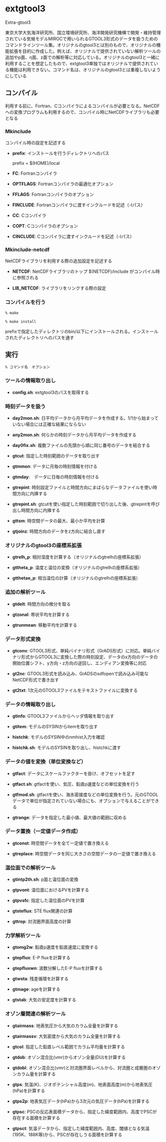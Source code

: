 # extgtool3

Extra-gtool3

東京大学大気海洋研究所、国立環境研究所、海洋開発研究機構で開発・維持管理されている気候モデルMIROCで用いられるGTOOL3形式のデータを扱うためのコマンドラインツール集。オリジナルのgtool3とは別のもので、オリジナルの機能拡張を目的に作成した。例えば、オリジナルで提供されていない解析ツールの追加やp面、η面、z面での解析等に対応している。オリジナルのgtool3と一緒に利用することを想定したもので、extgtool3単独ではオリジナルで提供されている機能は利用できない。コマンド名は、オリジナルのgtool3とは重複しないようにしている

## コンパイル

利用する前に、Fortran、Cコンパイラによるコンパイルが必要となる。NetCDFへの変換プログラムも利用するので、コンパイル時にNetCDFライブラリも必要となる

### Mkinclude

コンパイル時の設定を記述する

- **prefix**: インストールを行うディレクトリへのパス

    prefix = $(HOME)/local

- **FC**: Fortranコンパイラ

- **OPTFLAGS**: Fortranコンパイラの最適化オプション

- **FFLAGS**: Fortranコンパイラのオプション

- **FINCLUDE**: Fortranコンパイラに渡すインクルードを記述（-Iパス）

- **CC**: Cコンパイラ

- **COPT**: Cコンパイラのオプション

- **CINCLUDE**: Cコンパイラに渡すインクルードを記述（-Iパス）

### Mkinclude-netcdf

NetCDFライブラリを利用する際の追加設定を記述する

- **NETCDF**: NetCDFライブラリのトップ $(NETCDF)/include がコンパイル時に参照される

- **LIB_NETCDF**: ライブラリをリンクする際の設定

### コンパイルを行う

    % make 
    
    % make install

prefixで指定したディレクトリのbin/以下にインストールされる。インストールされたディレクトリへのパスを通す

## 実行

    % コマンド名　オプション


### ツールの情報取り出し

- **config.sh**: extgtool3のパスを取得する

### 時刻データを扱う

- **day2mon.sh**: 日平均データから月平均データを作成する。1/1から始まっていない場合には正確な結果にならない

- **any2mon.sh**: 何らかの時刻データから月平均データを作成する

- **day0fix.sh**: 複数ファイルの先頭から順に同じ番号のデータを結合する

- **gtcut**: 指定した時刻範囲のデータを取り出す

- **gtmmon**: データに月毎の時刻情報を付ける

- **gtmday**:　データに日毎の時刻情報を付ける

- **gtrepint**: 時刻設定ファイルと時間方向にまばらなデータファイルを使い時間方向に内挿する

- **gtrepint.sh**: gtcutを使い指定した時刻範囲で切り出した後、gtrepintを呼び出し時間方向に内挿する

- **gttsm**: 時空間データの最大、最小か平均を計算

- **gtjoinz**: 時間方向のデータをz方向に結合し直す

### オリジナルのgtool3の座標系拡張

- **gtrelh_p**: 相対湿度を計算する（オリジナルのgtrelhの座標系拡張）

- **gttheta_p**: 温度と温位の変換（オリジナルのgtrelhの座標系拡張）

- **gtthetae_p**: 相当温位の計算（オリジナルのgtrelhの座標系拡張）

### 追加の解析ツール

- **gtdelt**: 時間方向の微分を取る

- **gtzonal**: 帯状平均を計算する

- **gtrunmean**: 移動平均を計算する

### データ形式変換

- **gtconv**: GTOOL3形式、単純バイナリ形式（GrADS形式）に対応。単純バイナリ形式からGTOOL3に変換した際の時刻設定、データのx方向のデータの開始位置シフト、y方向・z方向の逆回し、エンディアン変換等に対応

- **gt2nc**: GTOOL3形式を読み込み、GrADSのsdfopenで読み込み可能なNetCDF形式で書き出す

- **gt2txt**: 1次元のGTOOL3ファイルをテキストファイルに変換する

### データの情報取り出し

- **gtinfo**: GTOOL3ファイルからヘッダ情報を取り出す

- **gtitem**: モデルのSYSINからitemを取り出す

- **histchk**: モデルのSYSIN中のnmhist入力を確認

- **histchk.sh**: モデルのSYSINを取り出し、histchkに渡す

### データの値を変換（単位変換など）

- **gtfact**: データにスケールファクターを掛け、オフセットを足す

- **gtfact.sh**: gtfactを使い、気圧、鉛直p速度などの単位変換を行う

- **gtfmod.sh**: gtfactを使い、海氷密接度などの単位変換を行う。元のGTOOLデータで単位が指定されていない場合にも、オプションで与えることができる

- **gtrange**: データを指定した最小値、最大値の範囲に収める

### データ置換（一定値データ作成）

- **gtconst**: 時空間データを全て一定値で置き換える

- **gtreplace**: 時空間データを同じ大きさの空間データの一定値で置き換える

### 温位面での解析ツール

- **gtintp2th.sh**: p面と温位面の変換

- **gtpvont**: 温位面におけるPVを計算する

- **gtpvsfc**: 指定した温位面のPVを計算

- **gtsteflux**: STE flux関連の計算

- **gttrop**: 対流圏界面高度の計算

### 力学解析ツール

- **gtomg2w**: 鉛直p速度を鉛直速度に変換する

- **gtepflux**:  E-P fluxを計算する

- **gtepfluxwn**: 波数分解したE-P fluxを計算する

- **gtwsta**:  残差循環を計算する

- **gtmage**: ageを計算する

- **gtstab**: 大気の安定度を計算する

###  オゾン層関連の解析ツール

- **gtairmass**: 地表気圧から大気のカラム全量を計算する

- **gtairmassv**: 大気密度から大気のカラム全量を計算する

- **gtcol**: 指定した鉛直レベル範囲でカラム平均量を計算する

- **gtdob**: オゾン混合比(vmr)からオゾン全量(DU)を計算する

- **gtdobl**: オゾン混合比(vmr)と対流圏界面レベルから、対流圏と成層圏のオゾンカラム量を計算する

- **gtps**: 気温(K)、ジオポテンシャル高度(m)、地表面高度(m)から地表気圧(hPa)を計算する

- **gtps2p**: 地表気圧データ(hPa)から3次元の気圧データ(hPa)を計算する

- **gtpsc**: PSCの反応表面積データから、指定した緯度範囲内、高度でPSCが存在する面積を計算する

- **gtpsct**: 気温データから、指定した緯度範囲内、高度、閾値となる気温(195K、188K等)から、PSCが存在しうる面積を計算する


